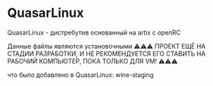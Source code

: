 # QuasarLinux
QuasarLinux - дистребутив основанный на artix с openRC




Данные файлы являются установочными
⚠️⚠️⚠️
ПРОЕКТ ЕЩЁ НА СТАДИИ РАЗРАБОТКИ, И НЕ РЕКОМЕНДУЕТСЯ ЕГО СТАВИТЬ НА РАБОЧИЙ КОМПЬЮТЕР, ПОКА ТОЛЬКО ДЛЯ VM!
⚠️⚠️⚠️






что было добавлено в QuasarLinux:
  wine-staging
  
  

